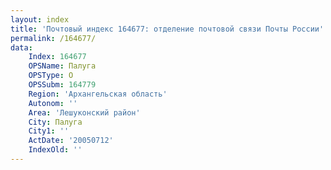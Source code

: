 ```yaml
---
layout: index
title: 'Почтовый индекс 164677: отделение почтовой связи Почты России'
permalink: /164677/
data:
    Index: 164677
    OPSName: Палуга
    OPSType: О
    OPSSubm: 164779
    Region: 'Архангельская область'
    Autonom: ''
    Area: 'Лешуконский район'
    City: Палуга
    City1: ''
    ActDate: '20050712'
    IndexOld: ''
---
```

